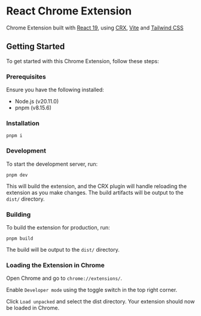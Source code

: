 # React Chrome Extension

Chrome Extension built with [React 19](https://react.dev/), using [CRX](https://crxjs.dev/vite-plugin/), [Vite](https://vitejs.dev/) and [Tailwind CSS](https://tailwindcss.com/)

## Getting Started

To get started with this Chrome Extension, follow these steps:

### Prerequisites

Ensure you have the following installed:

- Node.js (v20.11.0)
- pnpm (v8.15.6)

### Installation

```
pnpm i
```

### Development

To start the development server, run:

```
pnpm dev
```

This will build the extension, and the CRX plugin will handle reloading the extension as you make changes. The build artifacts will be output to the `dist/` directory.

### Building

To build the extension for production, run:

```
pnpm build
```

The build will be output to the `dist/` directory.

### Loading the Extension in Chrome

Open Chrome and go to `chrome://extensions/`.

Enable `Developer mode` using the toggle switch in the top right corner.

Click `Load unpacked` and select the dist directory.
Your extension should now be loaded in Chrome.
